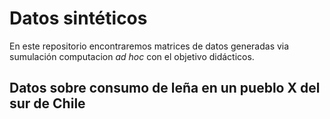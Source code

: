 # Datos sintéticos

En este repositorio encontraremos matrices de datos generadas via sumulación computacion <em> ad hoc </em> con el objetivo 
didácticos.

## Datos sobre consumo de leña en un pueblo X del sur de Chile
